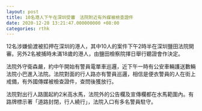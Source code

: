 ```yaml
---
layout: post
title: 10名港人下午在深圳受審　法院附近有外媒被檢查證件
date: 2020-12-28 13:21:47.000000000 +08:00
categories: rthk
---
```


12名涉嫌偷渡被扣押在深圳的港人，其中10人的案件下午2時半在深圳鹽田法院開審。另外2名被捕時未滿18歲的港人，由鹽田檢察院擇日舉行聽證會作決定。

法院外守衛森嚴，約中午開始有警員電單車巡邏，近下午一時有公安車輛護送數輛法院小巴進入法院。法院對面的行人路亦有警員巡邏，相信是便衣警員的人在街上戒備，有外國傳媒被檢查證件，查問後獲放行。

法院對出行人路圍起約2米高水馬，法院外的公告欄及宣傳欄都在水馬範圍內。有路牌標示著「道路封閉，行人繞行」，法院入口有多名警員駐守。
